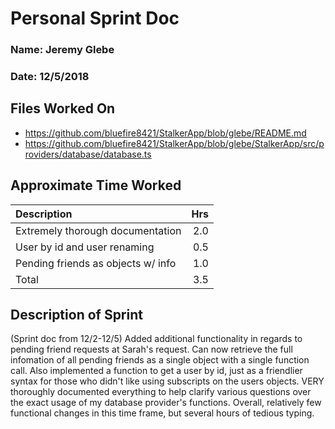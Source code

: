# Personal Sprint Doc

### Name: Jeremy Glebe
### Date: 12/5/2018

## Files Worked On

- https://github.com/bluefire8421/StalkerApp/blob/glebe/README.md
- https://github.com/bluefire8421/StalkerApp/blob/glebe/StalkerApp/src/providers/database/database.ts


## Approximate Time Worked

| Description                         | Hrs  |
| :---------------------------------- | ---: |
| Extremely thorough documentation    | 2.0  |
| User by id and user renaming        | 0.5  |
| Pending friends as objects w/ info  | 1.0  |
| Total                               | 3.5  |

## Description of Sprint

(Sprint doc from 12/2-12/5) Added additional functionality in regards to pending friend requests at Sarah's request. Can now retrieve
the full infomation of all pending friends as a single object with a single function call. Also implemented a function to get a user by
id, just as a friendlier syntax for those who didn't like using subscripts on the users objects. VERY thoroughly documented everything
to help clarify various questions over the exact usage of my database provider's functions. Overall, relatively few functional changes
in this time frame, but several hours of tedious typing.
